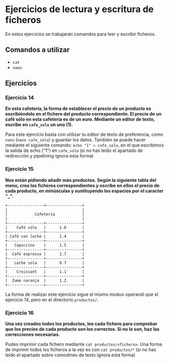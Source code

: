 # Ejercicios de lectura y escritura de ficheros
En estos ejercicios se trabajarán comandos para leer y escribir ficheros.

## Comandos a utilizar
- `cat`
- `nano`

## Ejercicios
### Ejercicio 14
**En esta cafetería, la forma de establecer el precio de un producto es escribiéndolo en el fichero del producto correspondiente. El precio de un café sólo en esta cafetería es de un euro. Mediante un editor de texto, escribe en `cafe_solo` un uno (1).**

Para este ejercicio basta con utilizar tu editor de texto de preferencia, como `nano` (`nano cafe_solo`) y guardar los datos.
También se puede hacer mediante el siguiente comando: `echo "1" > cafe_solo`, en el que escribimos la salida de echo ("1") en `cafe_solo` (si no has leído el apartado de redirección y pipelining ignora esta forma)

### Ejercicio 15
**Nos están pidiendo añadir más productos. Según la siguiente tabla del menu, crea los ficheros correspondientes y escribe en ellos el precio de cada producto, en minúsculas y sustituyendo los espacios por el caracter "_".**

    +----------------+----------------+
    |                                 |
    |            Cafetería            |
    |                                 |
    +----------------+----------------+
    |    Café sólo   |      1.0       |
    +----------------+----------------+ 
    | Café con leche |      1.4       |
    +----------------+----------------+
    |   Capuccino    |      1.5       |
    +----------------+----------------+
    |  Café expresso |      1.7       |
    +----------------+----------------+
    |   Leche sola   |      0.7       |
    +----------------+----------------+
    |    Croissant   |      1.1       |
    +----------------+----------------+
    |  Zumo naranja  |      1.2       |
    +----------------+----------------+

La forma de realizar este ejercicio sigue el mismo modus-operandi que el ejercicio 14, pero en el directorio `productos/`.

### Ejercicio 16
**Una vez creados todos los productos, lee cada fichero para comprobar que los precios de cada producto son los correctos. Si no lo son, haz las correcciones necesarias.**

Pudes imprimir cada fichero mediante `cat productos/<fichero>`. Una forma de imprimir todos los ficheros a la vez es con `cat productos/*` (si no has leído el apartado sobre comodines de texto ignora esta forma)